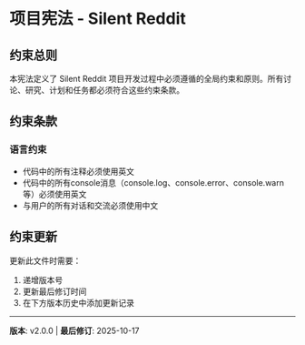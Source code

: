 # 项目宪法 - Silent Reddit

## 约束总则

本宪法定义了 Silent Reddit 项目开发过程中必须遵循的全局约束和原则。所有讨论、研究、计划和任务都必须符合这些约束条款。

## 约束条款

### 语言约束

- 代码中的所有注释必须使用英文
- 代码中的所有console消息（console.log、console.error、console.warn等）必须使用英文
- 与用户的所有对话和交流必须使用中文

## 约束更新

更新此文件时需要：
1. 递增版本号
2. 更新最后修订时间
3. 在下方版本历史中添加更新记录

---
**版本**: v2.0.0 | **最后修订**: 2025-10-17

<!--
版本历史格式：v[版本号] - [日期]: [更新说明]

v2.0.0 - 2025-10-17: 简化宪法，仅保留语言约束
v1.0.0 - 2025-10-17: 初始版本，基于D01-D04讨论记录和项目研究报告创建
-->
